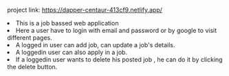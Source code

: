 project link: https://dapper-centaur-413cf9.netlify.app/

<li>This is a job bassed web application</li>
<li>Here a user have to login with email and password or by google to visit different pages.</li>
<li>A logged in user can add job, can update a job's details.</li>
<li>A loggedin user can also apply in a job.</li>
<li>If a loggedin user wants to delete his posted job , he can do it by clicking the delete button. </li>